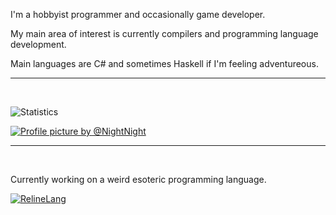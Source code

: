 I'm a hobbyist programmer and occasionally game developer.

My main area of interest is currently compilers and programming language development.

Main languages are C# and sometimes Haskell if I'm feeling adventureous.

---

<br>

![Statistics](https://github-readme-stats.vercel.app/api?username=thinker227&show_icons=true&count_private=true&bg_color=45,ff4c21,7492ff&title_color=ffffff&text_color=434343&icon_color=434343&hide_border=true&border_radius=20)

[![Profile picture by @NightNight](https://img.shields.io/static/v1?label=Profile%20picture%20by&message=@NiftyNight&color=1DA1F2&logo=twitter&style=for-the-badge)](https://www.twitter.com/NiftyNight)

---

<br>

Currently working on a weird esoteric programming language.

[![RelineLang](https://github-readme-stats.vercel.app/api/pin/?username=thinker227&repo=RelineLang&show_owner=false&bg_color=434343&border_radius=20&title_color=ffffff&icon_color=ffffff&text_color=ffffff&hide_border=true)](https://github.com/thinker227/RelineLang)
